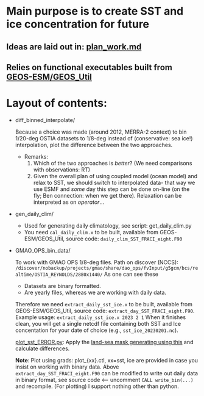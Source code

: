 # Main purpose is to create SST and ice concentration for future

## Ideas are laid out in: [plan_work.md](https://github.com/sanAkel/future_sst_fraci/blob/main/plan_work.md)

## Relies on functional executables built from [GEOS-ESM/GEOS_Util](https://github.com/GEOS-ESM/GEOS_Util/tree/main/pre/prepare_ocnExtData)

# Layout of contents:

- diff_binned_interpolate/

  Because a choice was made (around 2012, MERRA-2 context) to bin 1/20-deg OSTIA datasets to 1/8-deg instead of (conservative: sea ice!) interpolation,
  plot the difference between the two approaches.
  
  - Remarks:
    1. Which of the two approaches is _better_? (We need comparisons with observations: RT)
    2. Given the overall plan of using coupled model (ocean model) and relax to SST, we should switch to interpolated data- that way we use ESMF and
       _some_ day this step can be done on-line (on the fly; Ben connection: when we get there). Relaxation can be interpreted as on _operator_...

- gen_daily_clim/

  - Used for generating daily climatology, see script: get_daily_clim.py
  - You need `cal_daily_clim.x` to be built, available from GEOS-ESM/GEOS_Util, 
    source code: `daily_clim_SST_FRACI_eight.F90`

- GMAO_OPS_bin_data/

  To work with GMAO OPS 1/8-deg files. Path on discover (NCCS):
  `/discover/nobackup/projects/gmao/share/dao_ops/fvInput/g5gcm/bcs/realtime/OSTIA_REYNOLDS/2880x1440/`
  As one can see these
  - Datasets are binary formatted.
  - Are yearly files, whereas we are working with daily data.
 
  Therefore we need `extract_daily_sst_ice.x` to be built, available from GEOS-ESM/GEOS_Util, source code: `extract_day_SST_FRACI_eight.F90`.
  Example usage: `extract_daily_sst_ice.x 2023 2 1`
  When it finishes clean, you will get a single netcdf file containing both SST and Ice concentation for your date of choice (e.g., `sst_ice_20230201.nc`).

  [plot_sst_ERROR.py](https://github.com/sanAkel/future_sst_fraci/blob/main/GMAO_OPS_bin_data/plot_sst_ERROR.py):
  Apply the [land-sea mask generating using this](https://github.com/sanAkel/future_sst_fraci/blob/main/gen_daily_clim/make_clean_land_sea_mask.ipynb) and calculate differences.

  **Note**: 
    Plot using grads: plot_{xx}.ctl, xx=sst, ice are provided in case you insist on working with binary data. Above `extract_day_SST_FRACI_eight.F90`
    can be modified to write out daily data in binary format, see source code <-- uncomment `CALL write_bin(...)` and recompile.
    (For plotting) I support nothing other than python.
